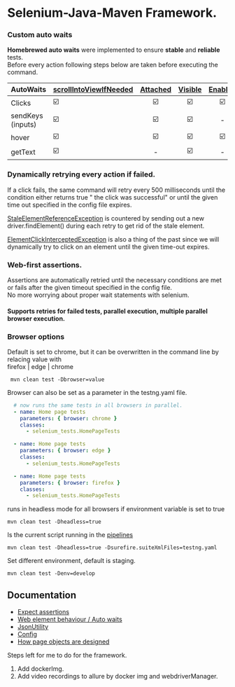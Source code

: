 # Selenium-Java-Maven Framework.


### Custom auto waits
**Homebrewed auto waits** were implemented to ensure **stable** and **reliable** tests.  
Before every action following steps below are taken before executing the command.  


| AutoWaits              | [scrollIntoViewIfNeeded]() | [Attached](https://developer.mozilla.org/en-US/docs/Web/API/Node/isConnected) |    [Visible](https://www.selenium.dev/documentation/webdriver/elements/information/#is-displayed)     | [Enabled](https://www.selenium.dev/documentation/webdriver/elements/information/#is-enabled) | [Focus](https://developer.mozilla.org/en-US/docs/Web/API/HTMLElement/focus) | 
|:-----------------------|----------------------------|:-----------------------------------------------------------------------------:|:------------------:|:--------------------------------------------------------------------------------------------:|-----------|
| Clicks                 |      :ballot_box_with_check:	 |                            :ballot_box_with_check:                            | :ballot_box_with_check: |                                   :ballot_box_with_check:                                    |           |
| sendKeys (inputs)      |      :ballot_box_with_check:	 |                            :ballot_box_with_check:                            | :ballot_box_with_check: |                                              -                                               |     :ballot_box_with_check:       |
| hover                  |      :ballot_box_with_check:	 |                            :ballot_box_with_check:                            | :ballot_box_with_check: |                                   :ballot_box_with_check:                                    |           |
| getText                |      :ballot_box_with_check:	 |                                       -                                       | :ballot_box_with_check: |                                              -                                               |           |

### Dynamically retrying every action if failed.
If a click fails, the same command will retry every 500 milliseconds until the condition either returns true " the click was successful" or until the given time out specified in the config file expires.

[StaleElementReferenceException](https://www.selenium.dev/selenium/docs/api/java/org/openqa/selenium/StaleElementReferenceException.html) is countered by sending out a new driver.findElement() during each retry to get rid of the stale element.

[ElementClickInterceptedException](https://www.selenium.dev/selenium/docs/api/java/org/openqa/selenium/ElementClickInterceptedException.html) is also a thing of the past since we will dynamically try to click on an element until the given time-out expires.

### Web-first assertions.
Assertions are automatically retried until the necessary conditions are met or fails after the given timeout specified in the config file.  
No more worrying about proper wait statements with selenium.

#### Supports retries for failed tests, parallel execution, multiple parallel browser execution.

### Browser options
Default is set to chrome, but it can be overwritten in the command line by relacing value with  
firefox | edge | chrome
````shell
 mvn clean test -Dbrowser=value
````
Browser can also be set as a parameter in the testng.yaml file.
```yaml
  # now runs the same tests in all browsers in parallel.
  - name: Home page tests
    parameters: { browser: chrome }
    classes:
      - selenium_tests.HomePageTests

  - name: Home page tests
    parameters: { browser: edge }
    classes:
      - selenium_tests.HomePageTests

  - name: Home page tests
    parameters: { browser: firefox }
    classes:
      - selenium_tests.HomePageTests
```
runs in headless mode for all browsers if environment variable is set to true
````shell
mvn clean test -Dheadless=true
````
Is the current script running in the [pipelines](https://github.com/oscargforce/Selenium-Java-Framework/actions)
````shell
mvn clean test -Dheadless=true -Dsurefire.suiteXmlFiles=testng.yaml
````

Set different environment, default is staging.
````shell
mvn clean test -Denv=develop
````

## Documentation
 - [Expect assertions](https://github.com/oscargforce/Selenium-Java-Framework/blob/main/documentation/Expect.md)
 - [Web element behaviour / Auto waits](https://github.com/oscargforce/Selenium-Java-Framework/blob/main/documentation/WebElementBehaviour.md)
 - [JsonUtility](https://github.com/oscargforce/Selenium-Java-Framework/blob/main/documentation/JsonUtility.md)
 - [Config](https://github.com/oscargforce/Selenium-Java-Framework/blob/main/documentation/Config.md)
 - [How page objects are designed](https://github.com/oscargforce/Selenium-Java-Framework/blob/main/documentation/PageObjects.md)

Steps left for me to do for the framework.

1. Add dockerImg.
2. Add video recordings to allure by docker img and webdriverManager.

